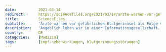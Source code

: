 ```yaml
---
date:          2021-03-14
redirect:      https://sciencefiles.org/2021/03/14/arzte-warnen-vor-gefahrlichen-blugerinnsel-als-folge-von-impfungen-mit-covid-19-impfstoffen/
title:         ScienceFiles
subtitle:      'Ärzte warnen vor gefährlichen Blutgerinnsel als Folge von Impfungen mit COVID-19-Impfstoffen'
description:   'Angeblich leben wir in einer Informationsgesellschaft. Diese Behauptung, die vielleicht niemand so dezidiert vorgebracht hat wie Peter Drucker, der einen Übergang von einer Gesellschaft, in der vornehmlich materialle Güter getauscht werden, in eine Gesellschaft, deren Haupttauschgegenstand Information und Wissen sind, sieht, auch als Wissensgesellschaft bezeichnet, hängt mit dem Internet und dem vermeintlich raschen und ungehinderten…'
country:       DE
categories:    [Medizin]
tags:          [impf-nebenwirkungen, blutgerinnungsstörungen]
---
```

